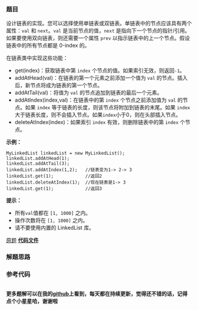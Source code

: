### 题目
设计链表的实现。您可以选择使用单链表或双链表。单链表中的节点应该具有两个属性：`val` 和 `next`。`val` 是当前节点的值，`next`
是指向下一个节点的指针/引用。如果要使用双向链表，则还需要一个属性 `prev` 以指示链表中的上一个节点。假设链表中的所有节点都是 0-index 的。

在链表类中实现这些功能：

  * get(index)：获取链表中第 `index` 个节点的值。如果索引无效，则返回`-1`。
  * addAtHead(val)：在链表的第一个元素之前添加一个值为 `val` 的节点。插入后，新节点将成为链表的第一个节点。
  * addAtTail(val)：将值为 `val` 的节点追加到链表的最后一个元素。
  * addAtIndex(index,val)：在链表中的第 `index` 个节点之前添加值为 `val`  的节点。如果 `index` 等于链表的长度，则该节点将附加到链表的末尾。如果 `index` 大于链表长度，则不会插入节点。如果`index`小于0，则在头部插入节点。
  * deleteAtIndex(index)：如果索引 `index` 有效，则删除链表中的第 `index` 个节点。



**示例：**

    
    
    MyLinkedList linkedList = new MyLinkedList();
    linkedList.addAtHead(1);
    linkedList.addAtTail(3);
    linkedList.addAtIndex(1,2);   //链表变为1-> 2-> 3
    linkedList.get(1);            //返回2
    linkedList.deleteAtIndex(1);  //现在链表是1-> 3
    linkedList.get(1);            //返回3
    



**提示：**

  * 所有`val`值都在 `[1, 1000]` 之内。
  * 操作次数将在  `[1, 1000]` 之内。
  * 请不要使用内置的 LinkedList 库。

[原题](https://leetcode-cn.com/problems/design-linked-list/)    **[代码文件]()**


### 解题思路




### 参考代码

```go


```




**更多题解可以在我的[github](https://github.com/LZH139/leetcode_Go)上看到，每天都在持续更新，觉得还不错的话，记得点个小星星哈，谢谢啦**
